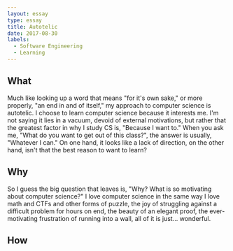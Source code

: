 ```yaml
---
layout: essay
type: essay
title: Autotelic
date: 2017-08-30
labels:
  - Software Engineering
  - Learning
---
```


## What

Much like looking up a word that means "for it's own sake," or more properly, "an end in and of itself," my approach to computer science is autotelic.  I choose to learn computer science because it interests me.  I'm not saying it lies in a vacuum, devoid of external motivations, but rather that the greatest factor in why I study CS is, "Because I want to."  When you ask me, "What do you want to get out of this class?", the answer is usually, "Whatever I can."  On one hand, it looks like a lack of direction, on the other hand, isn't that the best reason to want to learn?

## Why

So I guess the big question that leaves is, "Why?  What is so motivating about computer science?"  I love computer science in the same way I love math and CTFs and other forms of puzzle, the joy of struggling against a difficult problem for hours on end, the beauty of an elegant proof, the ever-motivating frustration of running into a wall, all of it is just... wonderful.

## How


